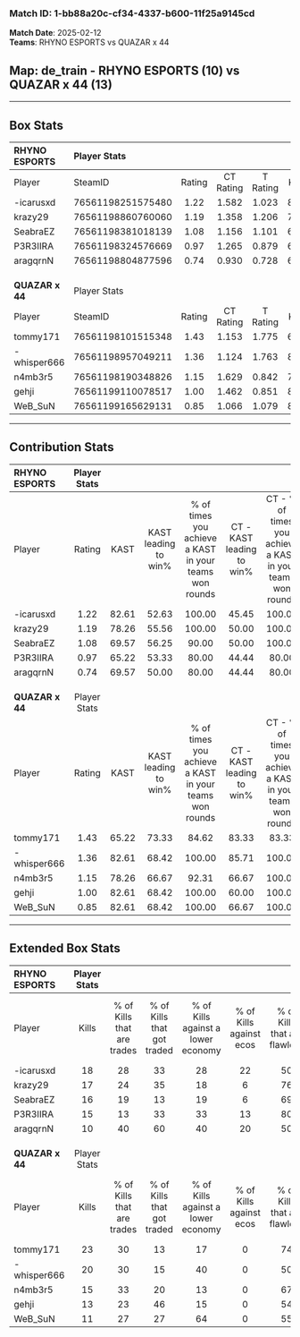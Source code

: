 ### Match ID: 1-bb88a20c-cf34-4337-b600-11f25a9145cd  
**Match Date**: 2025-02-12  
**Teams**: RHYNO ESPORTS vs QUAZAR x 44  

## **Map**: de_train - RHYNO ESPORTS (10) vs QUAZAR x 44 (13)  
---  

## Box Stats  

| **RHYNO ESPORTS** | Player Stats      |        |           |          |       |       |       |         |        |      |     |
| :- | :- | :-: | :-: | :-: | :-: | :-: | :-: | :-: | :-: | :-: | :-: |
| Player            | SteamID           | Rating | CT Rating | T Rating | KAST  |  ADR  | Kills | Assists | Deaths | K/D  | HS% |
| -icarusxd         | 76561198251575480 |  1.22  |   1.582   |  1.023   | 82.61 | 83.7  |  18   |    7    |   18   | 1.00 | 50  |
| krazy29           | 76561198860760060 |  1.19  |   1.358   |  1.206   | 78.26 | 83.7  |  17   |    5    |   16   | 1.06 | 52  |
| SeabraEZ          | 76561198381018139 |  1.08  |   1.156   |  1.101   | 69.57 | 72.8  |  16   |    5    |   15   | 1.07 | 81  |
| P3R3IIRA          | 76561198324576669 |  0.97  |   1.265   |  0.879   | 65.22 | 64.8  |  15   |    2    |   15   | 1.00 | 26  |
| aragqrnN          | 76561198804877596 |  0.74  |   0.930   |  0.728   | 69.57 | 59.7  |  10   |    5    |   18   | 0.56 | 30  |
|                   |                   |        |           |          |       |       |       |         |        |      |     |
|                   |                   |        |           |          |       |       |       |         |        |      |     |
|                   |                   |        |           |          |       |       |       |         |        |      |     |
| **QUAZAR x 44**   | Player Stats      |        |           |          |       |       |       |         |        |      |     |
| Player            | SteamID           | Rating | CT Rating | T Rating | KAST  |  ADR  | Kills | Assists | Deaths | K/D  | HS% |
| tommy171          | 76561198101515348 |  1.43  |   1.153   |  1.775   | 65.22 | 105.1 |  23   |    4    |   14   | 1.64 | 26  |
| -whisper666       | 76561198957049211 |  1.36  |   1.124   |  1.763   | 82.61 | 81.7  |  20   |    2    |   14   | 1.43 | 50  |
| n4mb3r5           | 76561198190348826 |  1.15  |   1.629   |  0.842   | 78.26 | 76.3  |  15   |    7    |   14   | 1.07 | 53  |
| gehji             | 76561199110078517 |  1.00  |   1.462   |  0.851   | 82.61 | 67.1  |  13   |    7    |   17   | 0.76 | 61  |
| WeB_SuN           | 76561199165629131 |  0.85  |   1.066   |  1.079   | 82.61 | 46.7  |  11   |    5    |   17   | 0.65 | 54  |
---  

## Contribution Stats  

| **RHYNO ESPORTS** | Player Stats |       |                      |                                                        |                           |                                                             |                          |                                                            |
| :- | :-: | :-: | :-: | :-: | :-: | :-: | :-: | :-: |
| Player            |    Rating    | KAST  | KAST leading to win% | % of times you achieve a KAST in your teams won rounds | CT - KAST leading to win% | CT - % of times you achieve a KAST in your teams won rounds | T - KAST leading to win% | T - % of times you achieve a KAST in your teams won rounds |
| -icarusxd         |     1.22     | 82.61 |        52.63         |                         100.00                         |           45.45           |                           100.00                            |          62.50           |                           100.00                           |
| krazy29           |     1.19     | 78.26 |        55.56         |                         100.00                         |           50.00           |                           100.00                            |          62.50           |                           100.00                           |
| SeabraEZ          |     1.08     | 69.57 |        56.25         |                         90.00                          |           50.00           |                           100.00                            |          66.67           |                           80.00                            |
| P3R3IIRA          |     0.97     | 65.22 |        53.33         |                         80.00                          |           44.44           |                            80.00                            |          66.67           |                           80.00                            |
| aragqrnN          |     0.74     | 69.57 |        50.00         |                         80.00                          |           44.44           |                            80.00                            |          57.14           |                           80.00                            |
|                   |              |       |                      |                                                        |                           |                                                             |                          |                                                            |
|                   |              |       |                      |                                                        |                           |                                                             |                          |                                                            |
|                   |              |       |                      |                                                        |                           |                                                             |                          |                                                            |
| **QUAZAR x 44**   | Player Stats |       |                      |                                                        |                           |                                                             |                          |                                                            |
| Player            |    Rating    | KAST  | KAST leading to win% | % of times you achieve a KAST in your teams won rounds | CT - KAST leading to win% | CT - % of times you achieve a KAST in your teams won rounds | T - KAST leading to win% | T - % of times you achieve a KAST in your teams won rounds |
| tommy171          |     1.43     | 65.22 |        73.33         |                         84.62                          |           83.33           |                            83.33                            |          66.67           |                           85.71                            |
| -whisper666       |     1.36     | 82.61 |        68.42         |                         100.00                         |           85.71           |                           100.00                            |          58.33           |                           100.00                           |
| n4mb3r5           |     1.15     | 78.26 |        66.67         |                         92.31                          |           66.67           |                           100.00                            |          66.67           |                           85.71                            |
| gehji             |     1.00     | 82.61 |        68.42         |                         100.00                         |           60.00           |                           100.00                            |          77.78           |                           100.00                           |
| WeB_SuN           |     0.85     | 82.61 |        68.42         |                         100.00                         |           66.67           |                           100.00                            |          70.00           |                           100.00                           |
---  

## Extended Box Stats  

| **RHYNO ESPORTS** | Player Stats |                            |                            |                                    |                         |                              |                                 |        |                             |                                     |                          |                               |                            |
| :- | :-: | :-: | :-: | :-: | :-: | :-: | :-: | :-: | :-: | :-: | :-: | :-: | :-: |
| Player            |    Kills     | % of Kills that are trades | % of Kills that got traded | % of Kills against a lower economy | % of Kills against ecos | % of Kills that are flawless | % of Kills that are close duels | Deaths | % of Deaths that get traded | % of Deaths against a lower economy | % of Deaths against ecos | % of Deaths that are flawless | % of Deaths that are close |
| -icarusxd         |      18      |             28             |             33             |                 28                 |           22            |              50              |                0                |   18   |             22              |                 11                  |            0             |              56               |             0              |
| krazy29           |      17      |             24             |             35             |                 18                 |            6            |              76              |                0                |   16   |             25              |                 13                  |            0             |              44               |             0              |
| SeabraEZ          |      16      |             19             |             13             |                 19                 |            6            |              69              |                6                |   15   |             13              |                  7                  |            7             |              80               |             7              |
| P3R3IIRA          |      15      |             13             |             33             |                 33                 |           13            |              80              |                7                |   15   |             27              |                  7                  |            0             |              80               |             0              |
| aragqrnN          |      10      |             40             |             60             |                 40                 |           20            |              50              |                0                |   18   |             22              |                  6                  |            6             |              50               |             11             |
|                   |              |                            |                            |                                    |                         |                              |                                 |        |                             |                                     |                          |                               |                            |
|                   |              |                            |                            |                                    |                         |                              |                                 |        |                             |                                     |                          |                               |                            |
|                   |              |                            |                            |                                    |                         |                              |                                 |        |                             |                                     |                          |                               |                            |
| **QUAZAR x 44**   | Player Stats |                            |                            |                                    |                         |                              |                                 |        |                             |                                     |                          |                               |                            |
| Player            |    Kills     | % of Kills that are trades | % of Kills that got traded | % of Kills against a lower economy | % of Kills against ecos | % of Kills that are flawless | % of Kills that are close duels | Deaths | % of Deaths that get traded | % of Deaths against a lower economy | % of Deaths against ecos | % of Deaths that are flawless | % of Deaths that are close |
| tommy171          |      23      |             30             |             13             |                 17                 |            0            |              74              |                0                |   14   |             14              |                 21                  |            0             |              50               |             7              |
| -whisper666       |      20      |             30             |             15             |                 40                 |            0            |              50              |                0                |   14   |             29              |                 14                  |            0             |              79               |             0              |
| n4mb3r5           |      15      |             33             |             20             |                 13                 |            0            |              67              |               13                |   14   |             29              |                 29                  |            0             |              64               |             0              |
| gehji             |      13      |             23             |             46             |                 15                 |            0            |              54              |                8                |   17   |             35              |                 18                  |            0             |              76               |             6              |
| WeB_SuN           |      11      |             27             |             27             |                 64                 |            0            |              55              |                0                |   17   |             53              |                  6                  |            0             |              65               |             0              |
